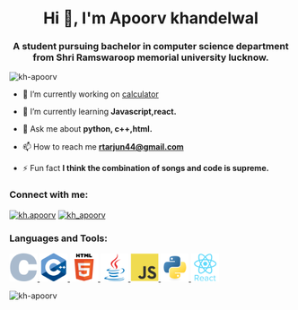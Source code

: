<h1 align="center">Hi 👋, I'm Apoorv khandelwal</h1>
<h3 align="center">A student pursuing bachelor in computer science department from Shri Ramswaroop memorial university lucknow.</h3>

<p align="left"> <img src="https://komarev.com/ghpvc/?username=kh-apoorv&label=Profile%20views&color=0e75b6&style=flat" alt="kh-apoorv" /> </p>

- 🔭 I’m currently working on [calculator](https://github.com/Kh-Apoorv/simple_calculator)

- 🌱 I’m currently learning **Javascript,react.**

- 💬 Ask me about **python, c++,html.**

- 📫 How to reach me **rtarjun44@gmail.com**

- ⚡ Fun fact **I think the combination of songs and code is supreme.**

<h3 align="left">Connect with me:</h3>
<p align="left">
<a href="https://instagram.com/kh.apoorv" target="blank"><img align="center" src="https://cdn.jsdelivr.net/npm/simple-icons@3.0.1/icons/instagram.svg" alt="kh.apoorv" height="30" width="40" /></a>
<a href="https://www.codechef.com/users/kh_apoorv" target="blank"><img align="center" src="https://cdn.jsdelivr.net/npm/simple-icons@3.1.0/icons/codechef.svg" alt="kh_apoorv" height="30" width="40" /></a>
</p>

<h3 align="left">Languages and Tools:</h3>
<p align="left"> <a href="https://www.cprogramming.com/" target="_blank"> <img src="https://raw.githubusercontent.com/devicons/devicon/master/icons/c/c-original.svg" alt="c" width="50" height="50"/> </a> <a href="https://www.w3schools.com/cpp/" target="_blank"> <img src="https://raw.githubusercontent.com/devicons/devicon/master/icons/cplusplus/cplusplus-original.svg" alt="cplusplus" width="50" height="50"/> </a> <a href="https://www.w3.org/html/" target="_blank"> <img src="https://raw.githubusercontent.com/devicons/devicon/master/icons/html5/html5-original-wordmark.svg" alt="html5" width="50" height="50"/> </a> <a href="https://www.java.com" target="_blank"> <img src="https://raw.githubusercontent.com/devicons/devicon/master/icons/java/java-original.svg" alt="java" width="50" height="50"/> </a> <a href="https://developer.mozilla.org/en-US/docs/Web/JavaScript" target="_blank"> <img src="https://raw.githubusercontent.com/devicons/devicon/master/icons/javascript/javascript-original.svg" alt="javascript" width="50" height="50"/> </a> <a href="https://www.python.org" target="_blank"> <img src="https://raw.githubusercontent.com/devicons/devicon/master/icons/python/python-original.svg" alt="python" width="50" height="50"/> </a> <a href="https://reactjs.org/" target="_blank"> <img src="https://raw.githubusercontent.com/devicons/devicon/master/icons/react/react-original-wordmark.svg" alt="react" width="50" height="50"/> </a> </p>
<p><img align="left" src="https://github-readme-stats.vercel.app/api/top-langs?username=kh-apoorv&show_icons=true&locale=en&layout=compact" alt="kh-apoorv" /></p>










